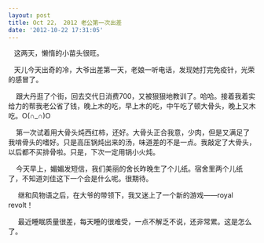 ```yaml
---
layout: post
title: Oct 22， 2012 老公第一次出差
date: '2012-10-22 17:31:05'
---
```



   这两天，懒惰的小苗头很旺。

   天儿今天出奇的冷，大爷出差第一天，老娘一听电话，发现她打完免疫针，光荣的感冒了。

    跟大丹逛了个街，回去交代日消费700，又被狠狠地教训了。哈哈。接着我着实给力的帮我老公省了钱，晚上木的吃，早上木的吃，中午吃了顿大骨头，晚上又木吃。O(∩_∩)O

    第一次试着用大骨头炖西红柿，还好。大骨头正合我意，少肉，但是又满足了我啃骨头的嗜好。只是高压锅炖出来的汤，味道差的不是一点。我敲定了大骨头，以后都不买排骨啦。只是，下次一定用锅小火炖。

    今天早上，媚媚发短信，我们美丽的舍长昨晚生了个儿纸。宿舍里两个儿纸了，不知道刘佳这下一个会是什么呢。很期待。

     继和风物语之后，在大爷的带领下，我又迷上了一个新的游戏——royal revolt！

     最近睡眠质量很差，每天睡的很难受，一点不解乏不说，还非常累。这是怎么了。


